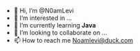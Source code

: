 - 👋 Hi, I’m @N0amLevi
- 👀 I’m interested in ...
- 🌱 I’m currently learning **Java**
- 💞️ I’m looking to collaborate on ...
- 📫 How to reach me Noamlevi@duck.com

<!---
N0amLevi/N0amLevi is a ✨ special ✨ repository because its `README.md` (this file) appears on your GitHub profile.
You can click the Preview link to take a look at your changes.
--->
